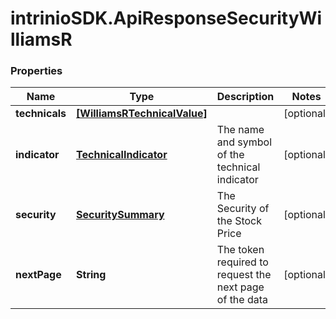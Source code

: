 # intrinioSDK.ApiResponseSecurityWilliamsR

### Properties
Name | Type | Description | Notes
------------ | ------------- | ------------- | -------------
**technicals** | [**[WilliamsRTechnicalValue]**](WilliamsRTechnicalValue.md) |  | [optional] 
**indicator** | [**TechnicalIndicator**](TechnicalIndicator.md) | The name and symbol of the technical indicator | [optional] 
**security** | [**SecuritySummary**](SecuritySummary.md) | The Security of the Stock Price | [optional] 
**nextPage** | **String** | The token required to request the next page of the data | [optional] 


